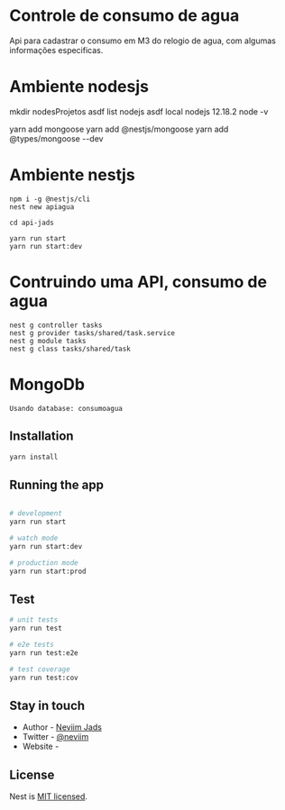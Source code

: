 # Controle de consumo de agua

  Api para cadastrar o consumo em M3 do relogio de agua,
  com algumas informações especificas.

# Ambiente nodesjs

  mkdir nodesProjetos
  asdf list nodejs
  asdf local nodejs 12.18.2
  node -v

  yarn add mongoose
  yarn add @nestjs/mongoose 
  yarn add @types/mongoose --dev

  # Ambiente nestjs

    npm i -g @nestjs/cli
    nest new apiagua

    cd api-jads

    yarn run start
    yarn run start:dev

  # Contruindo uma API, consumo de agua

    nest g controller tasks
    nest g provider tasks/shared/task.service
    nest g module tasks
    nest g class tasks/shared/task

  # MongoDb

    Usando database: consumoagua

## Installation

```bash
yarn install
```

## Running the app

```bash

# development
yarn run start

# watch mode
yarn run start:dev

# production mode
yarn run start:prod
```

## Test

```bash
# unit tests
yarn run test

# e2e tests
yarn run test:e2e

# test coverage
yarn run test:cov
```

## Stay in touch

- Author  - [Neviim Jads](https://)
- Twitter - [@neviim](https://twitter.com/neviim)
- Website - [](https://)

## License

  Nest is [MIT licensed](LICENSE).
